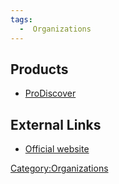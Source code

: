 ```yaml
---
tags:
  -  Organizations
---
```

## Products

- [ProDiscover](prodiscover.md)

## External Links

- [Official website](http://www.techpathways.com/)

[Category:Organizations](category:organizations.md)
